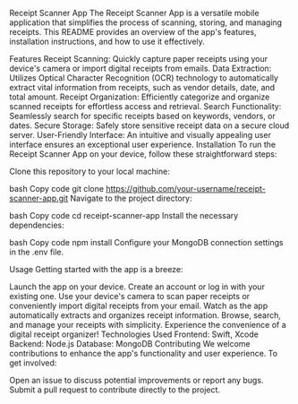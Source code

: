 Receipt Scanner App
The Receipt Scanner App is a versatile mobile application that simplifies the process of scanning, storing, and managing receipts. This README provides an overview of the app's features, installation instructions, and how to use it effectively.

Features
Receipt Scanning: Quickly capture paper receipts using your device's camera or import digital receipts from emails.
Data Extraction: Utilizes Optical Character Recognition (OCR) technology to automatically extract vital information from receipts, such as vendor details, date, and total amount.
Receipt Organization: Efficiently categorize and organize scanned receipts for effortless access and retrieval.
Search Functionality: Seamlessly search for specific receipts based on keywords, vendors, or dates.
Secure Storage: Safely store sensitive receipt data on a secure cloud server.
User-Friendly Interface: An intuitive and visually appealing user interface ensures an exceptional user experience.
Installation
To run the Receipt Scanner App on your device, follow these straightforward steps:

Clone this repository to your local machine:

bash
Copy code
git clone https://github.com/your-username/receipt-scanner-app.git
Navigate to the project directory:

bash
Copy code
cd receipt-scanner-app
Install the necessary dependencies:

bash
Copy code
npm install
Configure your MongoDB connection settings in the .env file.

Usage
Getting started with the app is a breeze:

Launch the app on your device.
Create an account or log in with your existing one.
Use your device's camera to scan paper receipts or conveniently import digital receipts from your email.
Watch as the app automatically extracts and organizes receipt information.
Browse, search, and manage your receipts with simplicity.
Experience the convenience of a digital receipt organizer!
Technologies Used
Frontend: Swift, Xcode
Backend: Node.js
Database: MongoDB
Contributing
We welcome contributions to enhance the app's functionality and user experience. To get involved:

Open an issue to discuss potential improvements or report any bugs.
Submit a pull request to contribute directly to the project.
